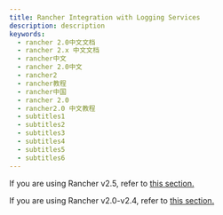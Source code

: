 ```yaml
---
title: Rancher Integration with Logging Services
description: description
keywords:
  - rancher 2.0中文文档
  - rancher 2.x 中文文档
  - rancher中文
  - rancher 2.0中文
  - rancher2
  - rancher教程
  - rancher中国
  - rancher 2.0
  - rancher2.0 中文教程
  - subtitles1
  - subtitles2
  - subtitles3
  - subtitles4
  - subtitles5
  - subtitles6
---
```


If you are using Rancher v2.5, refer to [this section.](./v2.5)

If you are using Rancher v2.0-v2.4, refer to [this section.](./v2.0.x-v2.4.x)
